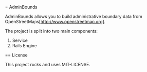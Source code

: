 = AdminBounds

AdminBounds allows you to build administrative boundary data from OpenStreetMaps[http://www.openstreetmap.org].

The project is split into two main components:

1. Service
2. Rails Engine

== License

This project rocks and uses MIT-LICENSE.
